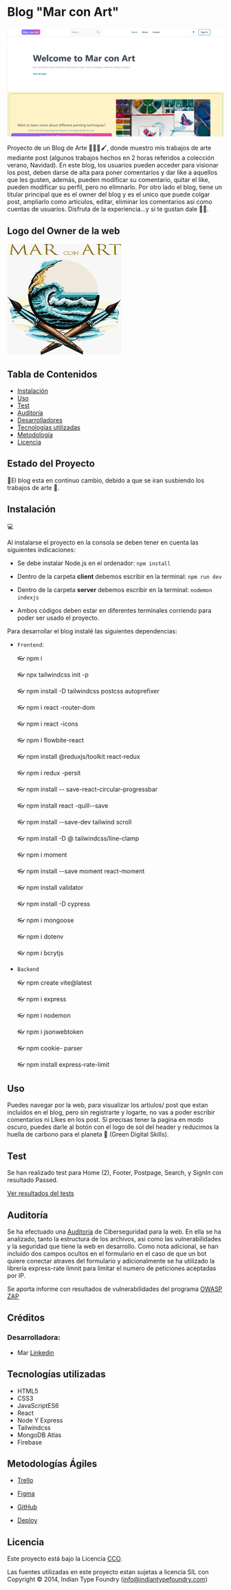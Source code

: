 # Blog "Mar con Art"

![imagen Home](./client/src/assets/MainScreen.png)

Proyecto de un Blog de Arte 👩🏼‍🎨🖌️, donde muestro mis trabajos de arte mediante post (algunos trabajos hechos en 2 horas referidos a colección verano, Navidad). En este blog, los usuarios pueden acceder para visionar los post, deben darse de alta para poner comentarios y dar like a aquellos que les gusten, además, pueden modificar su comentario, quitar el like, pueden modificar su perfil, pero no elimnarlo. Por otro lado el blog, tiene un titular principal que es el owner del blog y es el unico que puede colgar post, ampliarlo como articulos, editar, eliminar los comentarios así como cuentas de usuarios. Disfruta de la experiencia...y si te gustan dale 👍🏼. 

## Logo del Owner de la web

![imagen del logo](./client/src/assets/LogoMarArt.jpeg)

## Tabla de Contenidos

- [Instalación](#instalación)
- [Uso](#uso)
- [Test](#test)
- [Auditoría](#auditoria)
- [Desarrolladores](#desarrolladores)
- [Tecnologías utilizadas](#tecnologia)
- [Metodología](#metodología)
- [Licencia](#licencia)

## Estado del Proyecto
🚧El blog esta en continuo cambio, debido a que se iran susbiendo los trabajos de arte 🚧.

## Instalación
💻

Al instalarse el proyecto en la consola se deben tener en cuenta las siguientes indicaciones: <br>
- Se debe instalar Node.js en el ordenador: ```npm install```
- Dentro de la carpeta **client** debemos escribir en la terminal:
```npm run dev```
- Dentro de la carpeta **server** debemos escribir en la terminal: ```nodemon indexjs```

- Ambos códigos deben estar en diferentes terminales corriendo para poder ser usado el proyecto.

Para desarrollar el blog instalé las siguientes dependencias:
        
- ```Frontend```: <br>

    👓 npm i

    👓 npx tailwindcss init -p

    👓 npm install -D tailwindcss postcss autoprefixer

    👓 npm i react -router-dom

    👓 npm i react -icons

    👓 npm i flowbite-react 

    👓 npm install @reduxjs/toolkit react-redux

    👓 npm i redux -persit

    👓 npm install -- save-react-circular-progressbar

    👓 npm install react -quill--save

    👓 npm install --save-dev tailwind scroll

    👓 npm install -D @ tailwindcss/line-clamp

    👓 npm i moment

    👓  npm install --save moment react-moment

    👓 npm install validator

    👓 npm install -D cypress

    👓 npm i mongoose

    👓 npm i dotenv

    👓 npm i bcrytjs

       
- ```Backend```

    👓 npm create vite@latest

    👓 npm i express

    👓 npm i nodemon

    👓 npm i jsonwebtoken

    👓 npm cookie- parser

    👓 npm install express-rate-limit
   

## Uso

Puedes navegar por la web, para visualizar los artíulos/ post que estan incluidos en el blog, pero sin registrarte y logarte, no vas a poder escribir comentarios ni LIkes en los post. Si precisas tener la pagina en modo oscuro, puedes darle al botón con el logo de sol del header y reducimos la huella de carbono para el planeta 🥰 (Green Digital Skills). 

## Test 

Se han realizado test para Home (2), Footer, Postpage, Search, y SignIn con resultado Passed. 

 <a href="https://www.canva.com/design/DAGDmlVjwkU/4jZN3dzQHIob9pue9YbVBQ/edit?utm_content=DAGDmlVjwkU&utm_campaign=designshare&utm_medium=link2&utm_source=sharebutton">Ver resultados del tests</a> </br>

 ## Auditoría

 Se ha efectuado una <a href="https://drive.google.com/file/d/1KLuJj2ap6pW0T6cN_1hkUi9_aagF7TyB/view?usp=sharing">Auditoría</a> de Ciberseguridad para la web. En ella se ha analizado, tanto la estructura de los archivos, asi como las vulnerabilidades y la seguridad que tiene la web en desarrollo. Como nota adicional, se han incluido dos campos ocultos en el formulario en el caso de que un bot quiere conectar atraves del formulario y adicionalmente se ha utilizado la librería express-rate limnit para limitar el numero de peticiones aceptadas por IP. 

 Se aporta informe con resultados de vulnerabilidades del programa <a href="https://drive.google.com/file/d/1m5hKxlXYMixwwjTKqzmkh0zPYrUF5F8E/view?usp=sharing">OWASP ZAP</a>

## Créditos

### Desarrolladora:

- Mar [Linkedin](https://www.linkedin.com/in/mar-prieto-garcia/)


## Tecnologías utilizadas

- HTML5
- CSS3
- JavaScriptES6
- React
- Node Y Express
- Tailwindcss
- MongoDB Atlas
- Firebase


## Metodologías Ágiles

- <a href="https://trello.com/invite/b/5NHxzk9O/ATTI9a0faced8315a0d06eb5c07215858453DC4CA1E2/proyecto-prefinal-todo-list"> Trello </a> </br> 
- <a href="https://www.figma.com/file/YHMOeiH9MpiViY9iGK4o4g/BLOG_Mar-con-Art?type=design&node-id=4%3A3&mode=design&t=wlI0nDrb7GGJOhy6-1"> Figma </a> </br>
- <a href="https://github.com/MarPrieto7/blog-mar">GitHub</a> </br>

- <a href="https://blog-mar.onrender.com">Deploy</a> </br>

## Licencia

Este proyecto está bajo la Licencia [CCO](LICENSE).

Las fuentes utilizadas en este proyecto estan sujetas a licencia SIL con Copyright &copy; 2014, Indian Type Foundry (info@indiantypefoundry.com)

